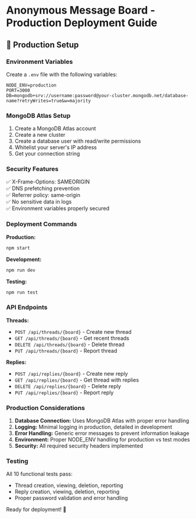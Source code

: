 # Anonymous Message Board - Production Deployment Guide

## 🚀 Production Setup

### Environment Variables
Create a `.env` file with the following variables:

```env
NODE_ENV=production
PORT=3000
DB=mongodb+srv://username:password@your-cluster.mongodb.net/database-name?retryWrites=true&w=majority
```

### MongoDB Atlas Setup
1. Create a MongoDB Atlas account
2. Create a new cluster
3. Create a database user with read/write permissions
4. Whitelist your server's IP address
5. Get your connection string

### Security Features
✅ X-Frame-Options: SAMEORIGIN  
✅ DNS prefetching prevention  
✅ Referrer policy: same-origin  
✅ No sensitive data in logs  
✅ Environment variables properly secured  

### Deployment Commands

**Production:**
```bash
npm start
```

**Development:**
```bash
npm run dev
```

**Testing:**
```bash
npm run test
```

### API Endpoints

**Threads:**
- `POST /api/threads/{board}` - Create new thread
- `GET /api/threads/{board}` - Get recent threads  
- `DELETE /api/threads/{board}` - Delete thread
- `PUT /api/threads/{board}` - Report thread

**Replies:**
- `POST /api/replies/{board}` - Create new reply
- `GET /api/replies/{board}` - Get thread with replies
- `DELETE /api/replies/{board}` - Delete reply  
- `PUT /api/replies/{board}` - Report reply

### Production Considerations

1. **Database Connection:** Uses MongoDB Atlas with proper error handling
2. **Logging:** Minimal logging in production, detailed in development
3. **Error Handling:** Generic error messages to prevent information leakage
4. **Environment:** Proper NODE_ENV handling for production vs test modes
5. **Security:** All required security headers implemented

### Testing
All 10 functional tests pass:
- Thread creation, viewing, deletion, reporting
- Reply creation, viewing, deletion, reporting  
- Proper password validation and error handling

Ready for deployment! 🎯